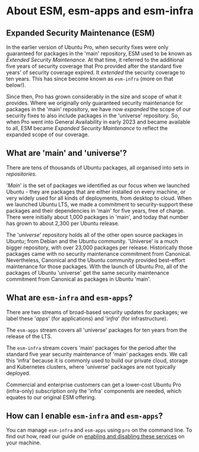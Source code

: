 # About ESM, esm-apps and esm-infra

## Expanded Security Maintenance (ESM)
In the earlier version of Ubuntu Pro, when security fixes were only guaranteed
for packages in the 'main' repository, ESM used to be known as *Extended
Security Maintenance*. At that time, it referred to the additional five years
of security coverage that Pro provided after the standard five years' of
security coverage expired. It *extended* the security coverage to ten years.
This has since become known as `esm-infra` (more on that below!).

Since then, Pro has grown considerably in the size and scope of what it
provides. Where we originally only guaranteed security maintenance for
packages in the 'main' repository, we have now *expanded* the scope of our
security fixes to also include packages in the 'universe' repository. So, when
Pro went into General Availability in early 2023 and became available to all,
ESM became *Expanded Security Maintenance* to reflect the expanded scope of
our coverage. 

## What are 'main' and 'universe'?

There are tens of thousands of Ubuntu packages, all organised into sets in
*repositories*.

'*Main*' is the set of packages we identified as our focus when we launched
Ubuntu - they are packages that are either installed on every machine, or very
widely used for all kinds of deployments, from desktop to cloud. When we
launched Ubuntu LTS, we made a commitment to security-support these packages
and their dependencies in 'main' for five years, free of charge. There were
initially about 1,000 packages in 'main', and today that number has grown to
about 2,300 per Ubuntu release.

The '*universe*' repository holds all of the other open source packages in
Ubuntu; from Debian and the Ubuntu community. 'Universe' is a much bigger
repository, with over 23,000 packages per release. Historically those packages
came with no security maintenance commitment from Canonical. Nevertheless,
Canonical and the Ubuntu community provided best-effort maintenance for those
packages. With the launch of Ubuntu Pro, all of the packages of Ubuntu
'universe' get the same security maintenance commitment from Canonical as
packages in Ubuntu 'main'.

## What are `esm-infra` and `esm-apps`?

There are two streams of broad-based security updates for packages; we label
these '*apps*' (for applications) and '*infra*' (for infrastructure).

The `esm-apps` stream covers all 'universe' packages for ten years from the
release of the LTS. 

The `esm-infra` stream covers 'main' packages for the period after the
standard five year security maintenance of 'main' packages ends. We call this
'infra' because it is commonly used to build our private cloud, storage and
Kubernetes clusters, where 'universe' packages are not typically deployed. 

Commercial and enterprise customers can get a lower-cost Ubuntu Pro
(infra-only) subscription only the 'infra' components are needed, which equates
to our original ESM offering.

## How can I enable `esm-infra` and `esm-apps`?

You can manage `esm-infra` and `esm-apps` using `pro` on the command line. To
find out how, read our guide on
[enabling and disabling these services](../howtoguides/enable_esm_infra.md)
on your machine.
